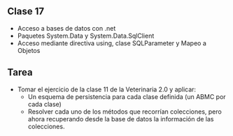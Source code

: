 ## Clase 17

* Acceso a bases de datos con .net
* Paquetes System.Data y System.Data.SqlClient
* Acceso mediante directiva using, clase SQLParameter y Mapeo a Objetos

## Tarea

* Tomar el ejercicio de la clase 11 de la Veterinaria 2.0 y aplicar:
    * Un esquema de persistencia para cada clase definida (un ABMC por cada clase)
    * Resolver cada uno de los métodos que recorrían colecciones, pero ahora recuperando desde la base de datos la información de las colecciones.
  
